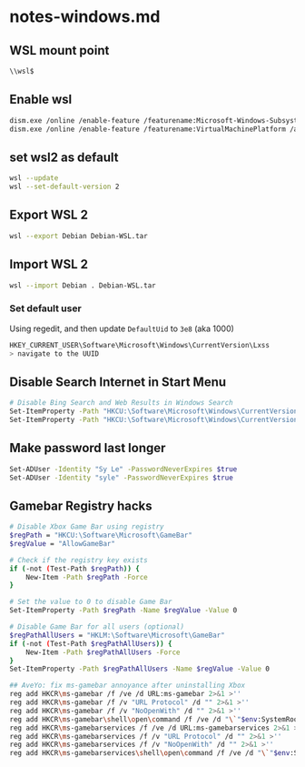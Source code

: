 # notes-windows.md


## WSL mount point

```bash
\\wsl$
```

## Enable wsl

```bash
dism.exe /online /enable-feature /featurename:Microsoft-Windows-Subsystem-Linux /all /norestart
dism.exe /online /enable-feature /featurename:VirtualMachinePlatform /all /norestart
```

## set wsl2 as default

```bash
wsl --update
wsl --set-default-version 2
```

## Export WSL 2

```bash
wsl --export Debian Debian-WSL.tar
```

## Import WSL 2

```bash
wsl --import Debian . Debian-WSL.tar
```

### Set default user

Using regedit, and then update `DefaultUid` to `3e8` (aka 1000)

```bash
HKEY_CURRENT_USER\Software\Microsoft\Windows\CurrentVersion\Lxss
> navigate to the UUID
```

## Disable Search Internet in Start Menu
```bash
# Disable Bing Search and Web Results in Windows Search
Set-ItemProperty -Path "HKCU:\Software\Microsoft\Windows\CurrentVersion\Search" -Name "BingSearchEnabled" -Value 0 -Type DWord
Set-ItemProperty -Path "HKCU:\Software\Microsoft\Windows\CurrentVersion\Search" -Name "CortanaConsent" -Value 0 -Type DWord
```

## Make password last longer

```bash
Set-ADUser -Identity "Sy Le" -PasswordNeverExpires $true
Set-ADUser -Identity "syle" -PasswordNeverExpires $true
```

## Gamebar Registry hacks

```bash
# Disable Xbox Game Bar using registry
$regPath = "HKCU:\Software\Microsoft\GameBar"
$regValue = "AllowGameBar"

# Check if the registry key exists
if (-not (Test-Path $regPath)) {
    New-Item -Path $regPath -Force
}

# Set the value to 0 to disable Game Bar
Set-ItemProperty -Path $regPath -Name $regValue -Value 0

# Disable Game Bar for all users (optional)
$regPathAllUsers = "HKLM:\Software\Microsoft\GameBar"
if (-not (Test-Path $regPathAllUsers)) {
    New-Item -Path $regPathAllUsers -Force
}
Set-ItemProperty -Path $regPathAllUsers -Name $regValue -Value 0

## AveYo: fix ms-gamebar annoyance after uninstalling Xbox
reg add HKCR\ms-gamebar /f /ve /d URL:ms-gamebar 2>&1 >''
reg add HKCR\ms-gamebar /f /v "URL Protocol" /d "" 2>&1 >''
reg add HKCR\ms-gamebar /f /v "NoOpenWith" /d "" 2>&1 >''
reg add HKCR\ms-gamebar\shell\open\command /f /ve /d "\`"$env:SystemRoot\System32\systray.exe\`"" 2>&1 >''
reg add HKCR\ms-gamebarservices /f /ve /d URL:ms-gamebarservices 2>&1 >''
reg add HKCR\ms-gamebarservices /f /v "URL Protocol" /d "" 2>&1 >''
reg add HKCR\ms-gamebarservices /f /v "NoOpenWith" /d "" 2>&1 >''
reg add HKCR\ms-gamebarservices\shell\open\command /f /ve /d "\`"$env:SystemRoot\System32\systray.exe\`"" 2>&1 >''
```

